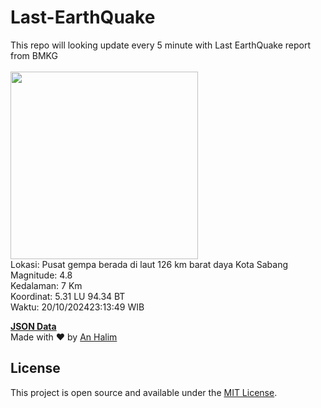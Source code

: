 # Last-EarthQuake
This repo will looking update every 5 minute with Last EarthQuake report from BMKG
<br>
<br>
<img src="https://static.bmkg.go.id/20241020231349.mmi.jpg" width="300"/>
<br>
Lokasi: Pusat gempa berada di laut 126 km barat daya Kota Sabang <br>
Magnitude: 4.8 <br>
Kedalaman: 7 Km <br>
Koordinat: 5.31 LU 94.34 BT <br>
Waktu: 20/10/202423:13:49 WIB <br>

<a href="./data/data.json">**JSON Data**</a>
<br>
Made with ❤️ by <a href="https://github.com/an-halim">An Halim</a>
## License

This project is open source and available under the [MIT License](LICENSE).
